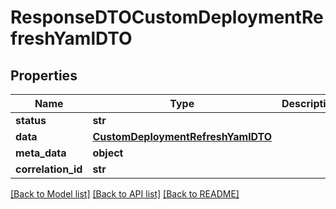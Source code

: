 # ResponseDTOCustomDeploymentRefreshYamlDTO

## Properties
Name | Type | Description | Notes
------------ | ------------- | ------------- | -------------
**status** | **str** |  | [optional] 
**data** | [**CustomDeploymentRefreshYamlDTO**](CustomDeploymentRefreshYamlDTO.md) |  | [optional] 
**meta_data** | **object** |  | [optional] 
**correlation_id** | **str** |  | [optional] 

[[Back to Model list]](../README.md#documentation-for-models) [[Back to API list]](../README.md#documentation-for-api-endpoints) [[Back to README]](../README.md)

